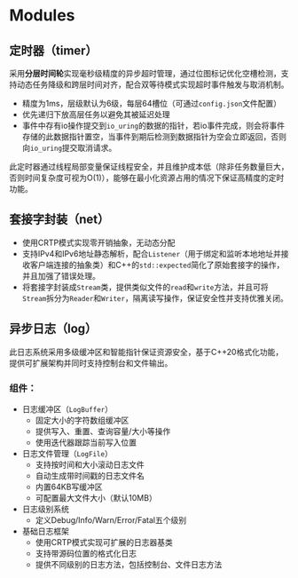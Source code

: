 # Modules

## 定时器（timer）

采用**分层时间轮**实现毫秒级精度的异步超时管理，通过位图标记优化空槽检测，支持动态任务降级和跨层时间对齐，配合双等待模式实现超时事件触发与取消机制。

- 精度为1ms，层级默认为6级，每层64槽位（可通过`config.json`文件配置）
- 优先递归下放高层任务以避免其被延迟处理
- 事件中存有io操作提交到`io_uring`的数据的指针，若io事件完成，则会将事件存储的此数据指针置空，当事件到期后检测到数据指针为空会立即返回，否则向`io_uring`提交取消请求。

此定时器通过线程局部变量保证线程安全，并且维护成本低（除非任务数量巨大，否则时间复杂度可视为O(1)），能够在最小化资源占用的情况下保证高精度的定时功能。



## 套接字封装（net）

- 使用CRTP模式实现零开销抽象，无动态分配
- 支持IPv4和IPv6地址静态解析，配合`Listener`（用于绑定和监听本地地址并接收客户端连接的抽象类）和C++的`std::expected`简化了原始套接字的操作，并且加强了错误处理。
- 将套接字封装成`Stream`类，提供类似文件的`read`和`write`方法，并且可将`Stream`拆分为`Reader`和`Writer`，隔离读写操作，保证安全性并支持优雅关闭。



## 异步日志（log）

此日志系统采用多级缓冲区和智能指针保证资源安全，基于C++20格式化功能，提供可扩展架构并同时支持控制台和文件输出。

### 组件：

- 日志缓冲区（`LogBuffer`）
  - 固定大小的字符数组缓冲区
  - 提供写入、重置、查询容量/大小等操作
  - 使用迭代器跟踪当前写入位置
- 日志文件管理（`LogFile`）
  - 支持按时间和大小滚动日志文件
  - 自动生成带时间戳的日志文件名
  - 内置64KB写缓冲区
  - 可配置最大文件大小（默认10MB）
- 日志级别系统
  - 定义Debug/Info/Warn/Error/Fatal五个级别
- 基础日志框架
  - 使用CRTP模式实现可扩展的日志器基类
  - 支持带源码位置的格式化日志
  - 提供不同级别的日志方法，包括控制台、文件日志方法
